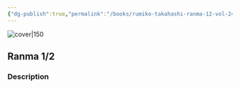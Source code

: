 ```yaml
---
{"dg-publish":true,"permalink":"/books/rumiko-takahashi-ranma-12-vol-24/","title":"\"Ranma 1/2\"","tags":["manga","Fantasy"]}
---
```




![cover|150](http://books.google.com/books/content?id=BghaPwAACAAJ&printsec=frontcover&img=1&zoom=1&source=gbs_api)

## Ranma 1/2

### Description


```